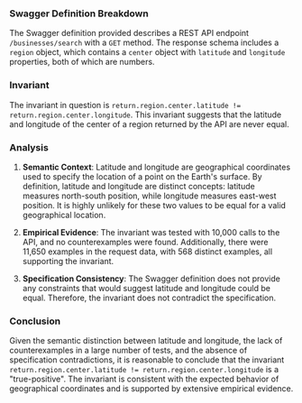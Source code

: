 ### Swagger Definition Breakdown

The Swagger definition provided describes a REST API endpoint `/businesses/search` with a `GET` method. The response schema includes a `region` object, which contains a `center` object with `latitude` and `longitude` properties, both of which are numbers.

### Invariant

The invariant in question is `return.region.center.latitude != return.region.center.longitude`. This invariant suggests that the latitude and longitude of the center of a region returned by the API are never equal.

### Analysis

1. **Semantic Context**: Latitude and longitude are geographical coordinates used to specify the location of a point on the Earth's surface. By definition, latitude and longitude are distinct concepts: latitude measures north-south position, while longitude measures east-west position. It is highly unlikely for these two values to be equal for a valid geographical location.

2. **Empirical Evidence**: The invariant was tested with 10,000 calls to the API, and no counterexamples were found. Additionally, there were 11,650 examples in the request data, with 568 distinct examples, all supporting the invariant.

3. **Specification Consistency**: The Swagger definition does not provide any constraints that would suggest latitude and longitude could be equal. Therefore, the invariant does not contradict the specification.

### Conclusion

Given the semantic distinction between latitude and longitude, the lack of counterexamples in a large number of tests, and the absence of specification contradictions, it is reasonable to conclude that the invariant `return.region.center.latitude != return.region.center.longitude` is a "true-positive". The invariant is consistent with the expected behavior of geographical coordinates and is supported by extensive empirical evidence.
